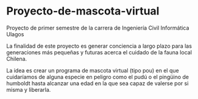 # Proyecto-de-mascota-virtual
Proyecto de primer semestre de la carrera de Ingeniería Civil Informática Ulagos

La finalidad de este proyecto es generar conciencia a largo plazo para las generaciones más pequeñas y futuras acerca el cuidado de la fauna local Chilena.

La idea es crear un programa de mascota virtual (tipo pou) en el que cuidaríamos de alguna especie en peligro como el pudú o el pingüino de humboldt hasta alcanzar una edad en la que sea capaz de valerse por si misma y liberarla.
